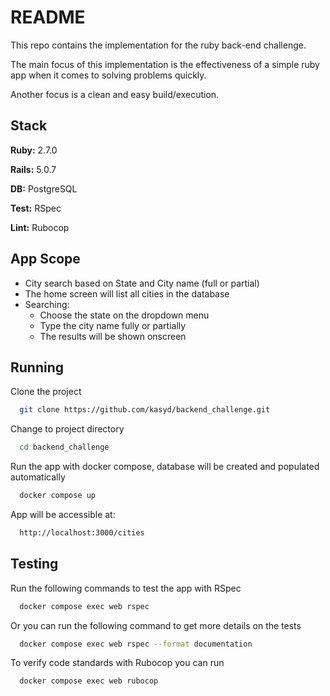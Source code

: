 
# README

This repo contains the implementation for the ruby back-end challenge.

The main focus of this implementation is the effectiveness of a simple ruby app when it comes to solving problems quickly.

Another focus is a clean and easy build/execution.



## Stack

**Ruby:** 2.7.0

**Rails:** 5.0.7

**DB:** PostgreSQL

**Test:** RSpec

**Lint:** Rubocop

## App Scope

- City search based on State and City name (full or partial)
-   The home screen will list all cities in the database
-   Searching: 
    -   Choose the state on the dropdown menu
    -   Type the city name fully or partially
    -   The results will be shown onscreen


## Running

Clone the project

```bash
  git clone https://github.com/kasyd/backend_challenge.git
```

Change to project directory

```bash
  cd backend_challenge
```

Run the app with docker compose, database will be created and populated automatically

```bash
  docker compose up
```
App will be accessible at:
```bash
  http://localhost:3000/cities
```

## Testing

Run the following commands to test the app with RSpec

```bash
  docker compose exec web rspec
```
Or you can run the following command to get more details on the tests
```bash
  docker compose exec web rspec --format documentation 
```
To verify code standards with Rubocop you can run
```bash
  docker compose exec web rubocop 
```

